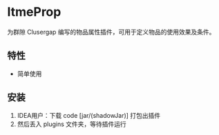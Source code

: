 # ItmeProp

为群隙 Clusergap 编写的物品属性插件，可用于定义物品的使用效果及条件。

## 特性

- 简单使用


## 安装

1. IDEA用户：下载 code [jar/(shadowJar)] 打包出插件
2. 然后丢入 plugins 文件夹，等待插件运行
